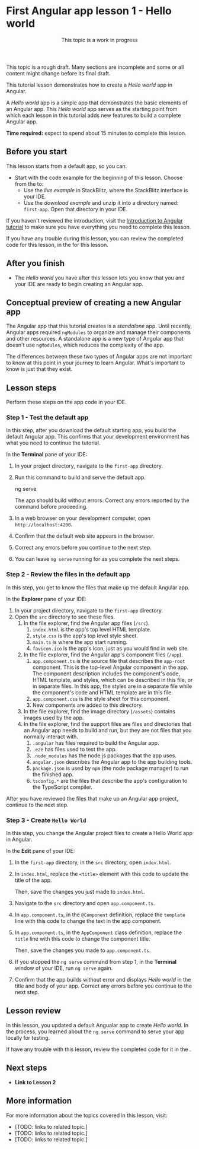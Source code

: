 # First Angular app lesson 1 - Hello world

<div class="callout is-important">

<header>This topic is a work in progress</header>

This topic is a rough draft. Many sections are incomplete and some or all content might change before its final draft.

<!--
This topic is a first draft. It is complete, but it some or all content might change before its final draft.

This topic is a final draft. It is complete and ready for review.
-->

</div>

This tutorial lesson demonstrates how to create a *Hello world* app in Angular.

A *Hello world* app is a simple app that demonstrates the basic elements of an Angular app.
This *Hello world* app serves as the starting point from which each lesson in this tutorial adds new features to build a complete Angular app.

**Time required:** expect to spend about 15 minutes to complete this lesson.

## Before you start

This lesson starts from a default app, so you can:

*   Start with the code example for the beginning of this lesson. Choose from the <live-example name="first-app-lesson-00"></live-example> to:
    *   Use the *live example* in StackBlitz, where the StackBlitz interface is your IDE.
    *   Use the *download example* and unzip it into a directory named: `first-app`. Open that directory in your IDE.

If you haven't reviewed the introduction, visit the [Introduction to Angular tutorial](tutorial/first-app) to make sure you have everything you need to complete this lesson.

If you have any trouble during this lesson, you can review the completed code for this lesson, in the <live-example></live-example> for this lesson.

## After you finish

* The *Hello world* you have after this lesson lets you know that you and your IDE are ready to begin creating an Angular app.

## Conceptual preview of creating a new Angular app

The Angular app that this tutorial creates is a *standalone* app.
Until recently, Angular apps required `ngModules` to organize and manage their components and other resources.
A standalone app is a new type of Angular app that doesn't use `ngModules`, which reduces the complexity of the app.

The differences between these two types of Angular apps are not important to know at this point in your journey to learn Angular.
What's important to know is just that they exist.

## Lesson steps

Perform these steps on the app code in your IDE.

### Step 1 - Test the default app

In this step, after you download the default starting app, you build the default Angular app.
This confirms that your development environment has what you need to continue the tutorial.

In the **Terminal** pane of your IDE:

1.  In your project directory, navigate to the `first-app` directory.
1.  Run this command to build and serve the default app.

    <code-example format="shell" language="shell">

    ng serve

    </code-example>

    The app should build without errors.
    Correct any errors reported by the command before proceeding.

1.  In a web browser on your development computer, open `http://localhost:4200`.
1.  Confirm that the default web site appears in the browser.
1.  Correct any errors before you continue to the next step.
1.  You can leave `ng serve` running for as you complete the next steps.

### Step 2 - Review the files in the default app

In this step, you get to know the files that make up the default Angular app.

In the **Explorer** pane of your IDE:

1.  In your project directory, navigate to the `first-app` directory.
1.  Open the `src` directory to see these files.
    1.  In the file explorer, find the Angular app files (`/src`).
        1.  `index.html` is the app's top level HTML template.
        1.  `style.css` is the app's top level style sheet.
        1.  `main.ts` is where the app start running.
        1.  `favicon.ico` is the app's icon, just as you would find in web site.
    1.  In the file explorer, find the Angular app's component files (`/app`).
        1.  `app.component.ts` is the source file that describes the `app-root` component.
            This is the top-level Angular component in the app.
            The component description includes the component's code, HTML template, and styles, which can be described in this file, or in separate files.
            In this app, the styles are in a separate file while the component's code and HTML template are in this file.
        1.  `app.component.css` is the style sheet for this component.
        1.  New components are added to this directory.
    1.  In the file explorer, find the image directory (`/assets`) contains images used by the app.
    1.  In the file explorer, find the support files are files and directories that an Angular app needs to build and run, but they are not files that you normally interact with.
        1.  `.angular` has files required to build the Angular app.
        1.  `.e2e` has files used to test the app.
        1.  `.node_modules` has the node.js packages that the app uses.
        1.  `angular.json` describes the Angular app to the app building tools.
        1.  `package.json` is used by `npm` (the node package manager) to run the finished app.
        1.  `tsconfig.*` are the files that describe the app's configuration to the TypeScript compiler.

After you have reviewed the files that make up an Angular app project, continue to the next step.

### Step 3 - Create `Hello World`

In this step, you change the Angular project files to create a Hello World app in Angular.

In the **Edit** pane of your IDE:

1.  In the `first-app` directory, in the `src` directory, open `index.html`.
1.  In `index.html`, replace the `<title>` element with this code to update the title of the app.

    <code-example header="Replace in src/index.html" path="first-app-lesson-01/src/index.html" region="app-title"></code-example>

    Then, save the changes you just made to `index.html`.

1.  Navigate to the `src` directory and open `app.component.ts`.
1.  In `app.component.ts`, in the `@Component` definition, replace the `template` line with this code to change the text in the app component.

    <code-example header="Replace in src/app/app.component.ts" path="first-app-lesson-01/src/app/app.component.ts" region="app-comp-template"></code-example>

1.  In `app.component.ts`, in the `AppComponent` class definition, replace the `title` line with this code to change the component title.

    <code-example header="Replace in src/app/app.component.ts" path="first-app-lesson-01/src/app/app.component.ts" region="app-comp-title"></code-example>

    Then, save the changes you made to `app.component.ts`.

1.  If you stopped the `ng serve` command from step 1, in the **Terminal** window of your IDE, run `ng serve` again.
1.  Confirm that the app builds without error and displays *Hello world* in the title and body of your app.
    Correct any errors before you continue to the next step.

## Lesson review

In this lesson, you updated a default Angualar app to create *Hello world*.
In the process, you learned about the `ng serve` command to serve your app locally for testing.

If have any trouble with this lesson, review the completed code for it in the <live-example></live-example>.

## Next steps

* **Link to Lesson 2**

## More information

For more information about the topics covered in this lesson, visit:

*  \[TODO: links to related topic.\]
*  \[TODO: links to related topic.\]
*  \[TODO: links to related topic.\]
